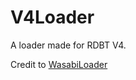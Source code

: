 # V4Loader
A loader made for RDBT V4.

Credit to [WasabiLoader](https://github.com/ProbAlex/WasabiLoader)
